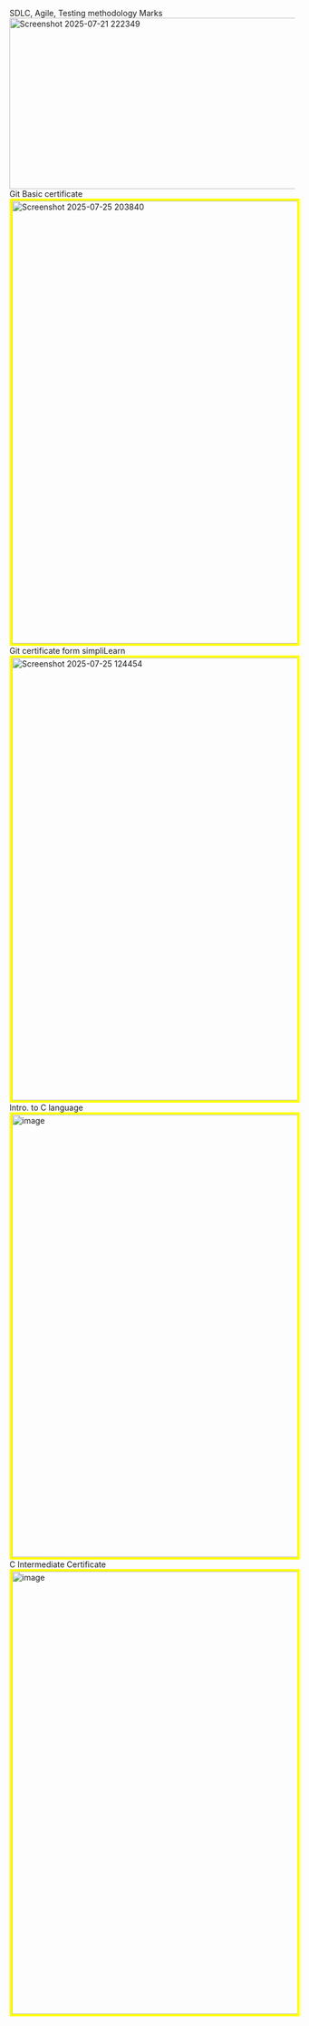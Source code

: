 SDLC, Agile, Testing methodology Marks
<img width="1050" height="302" alt="Screenshot 2025-07-21 222349" src="https://github.com/user-attachments/assets/572bdb9a-6b51-457f-9268-ab57cc50c1cd" />
Git Basic certificate
<img width="1050" height="781" alt="Screenshot 2025-07-25 203840" style="border: 4px solid yellow;" src="https://github.com/user-attachments/assets/be06ef3d-9a30-4a9f-821b-b3b7087b8d06" />
Git certificate form simpliLearn
<img width="1050" height="781" alt="Screenshot 2025-07-25 124454" style="border: 4px solid yellow;" src="https://github.com/user-attachments/assets/811cb2cf-c447-4a0d-99fe-85e2a3431c2c" />
Intro. to C language
<img width="1050" height="781" alt="image" style="border: 4px solid yellow;"  src="https://github.com/user-attachments/assets/0f86cc6b-db42-4f19-9fb4-81af92f2d033" />
C Intermediate Certificate
<img width="1050" height="781" alt="image" style="border: 4px solid yellow;"  src="https://github.com/user-attachments/assets/5b258512-a3cc-4c55-a257-d965e0285cf2" />


